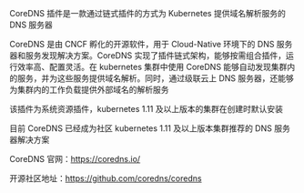 CoreDNS 插件是一款通过链式插件的方式为 Kubernetes 提供域名解析服务的 DNS 服务器

CoreDNS 是由 CNCF 孵化的开源软件，用于 Cloud-Native 环境下的 DNS 服务器和服务发现解决方案。CoreDNS 实现了插件链式架构，能够按需组合插件，运行效率高、配置灵活。在 kubernetes 集群中使用 CoreDNS 能够自动发现集群内的服务，并为这些服务提供域名解析。同时，通过级联云上 DNS 服务器，还能够为集群内的工作负载提供外部域名的解析服务

该插件为系统资源插件，kubernetes 1.11 及以上版本的集群在创建时默认安装

目前 CoreDNS 已经成为社区 kubernetes 1.11 及以上版本集群推荐的 DNS 服务器解决方案

CoreDNS 官网：https://coredns.io/

开源社区地址：https://github.com/coredns/coredns
